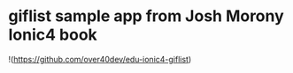# giflist sample app from Josh Morony Ionic4 book

!(https://github.com/over40dev/edu-ionic4-giflist)